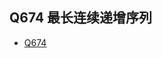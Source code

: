 ## Q674 最长连续递增序列
* [Q674](https://leetcode-cn.com/problems/longest-continuous-increasing-subsequence/)